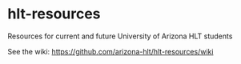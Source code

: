# hlt-resources
Resources for current and future University of Arizona HLT students

See the wiki: https://github.com/arizona-hlt/hlt-resources/wiki
